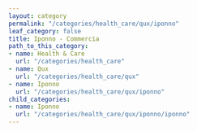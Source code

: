 ```yaml
---
layout: category
permalink: "/categories/health_care/qux/iponno"
leaf_category: false
title: Iponno - Commercia
path_to_this_category:
- name: Health & Care
  url: "/categories/health_care"
- name: Qux
  url: "/categories/health_care/qux"
- name: Iponno
  url: "/categories/health_care/qux/iponno"
child_categories:
- name: Iponno
  url: "/categories/health_care/qux/iponno/iponno"
---
```

